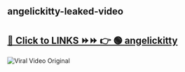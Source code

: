 
 ## angelickitty-leaked-video 

# <h2><a href="https://clipsfans.com/angelickitty&ref=git">🔗 Click to LINKS ⏩⏩ 👉 🟢 angelickitty </a></h2>

<a href="https://clipsfans.com/angelickitty&ref=git" rel="nofollow" data-target="animated-image.originalLink"><img src="https://i.ibb.co.com/xMMVF88/686577567.gif" alt="Viral Video Original" style="max-width: 100%; display: inline-block;" data-target="animated-image.originalImage"></a>
